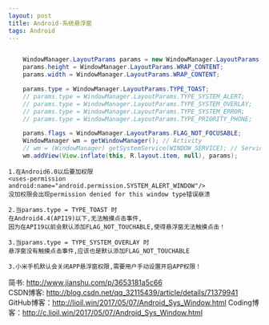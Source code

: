 ```yaml
---
layout: post
title: Android-系统悬浮窗
tags: Android
---
```

```java

	WindowManager.LayoutParams params = new WindowManager.LayoutParams();
	params.height = WindowManager.LayoutParams.WRAP_CONTENT;
	params.width = WindowManager.LayoutParams.WRAP_CONTENT;

	params.type = WindowManager.LayoutParams.TYPE_TOAST;
	// params.type = WindowManager.LayoutParams.TYPE_SYSTEM_ALERT;
	// params.type = WindowManager.LayoutParams.TYPE_SYSTEM_OVERLAY;
	// params.type = WindowManager.LayoutParams.TYPE_SYSTEM_ERROR;
	// params.type = WindowManager.LayoutParams.TYPE_PRIORITY_PHONE;        

	params.flags = WindowManager.LayoutParams.FLAG_NOT_FOCUSABLE;
	WindowManager wm = getWindowManager(); // Activity
	// wm = (WindowManager) getSystemService(WINDOW_SERVICE); // Service
	wm.addView(View.inflate(this, R.layout.item, null), params);

```

	1.在Android6.0以后要加权限
	<uses-permission android:name="android.permission.SYSTEM_ALERT_WINDOW"/>
	没加权限会出现permission denied for this window type错误崩溃

	2.当params.type = TYPE_TOAST 时
	在Android4.4(API19)以下,无法触摸点击事件,
	因为在API19以前会默认添加FLAG_NOT_TOUCHABLE,使得悬浮窗无法触摸点击！

	3.当params.type = TYPE_SYSTEM_OVERLAY 时
	悬浮窗没有触摸点击事件,应该也是默认添加FLAG_NOT_TOUCHABLE

	3.小米手机默认会关闭APP悬浮窗权限,需要用户手动设置开启APP权限！

简书: http://www.jianshu.com/p/3653181a5c66   
CSDN博客: http://blog.csdn.net/qq_32115439/article/details/71379941   
GitHub博客：http://lioil.win/2017/05/07/Android_Sys_Window.html
Coding博客：http://c.lioil.win/2017/05/07/Android_Sys_Window.html